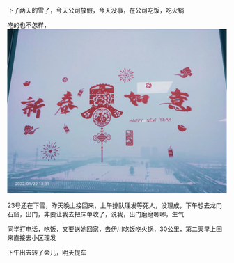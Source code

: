 下了两天的雪了，今天公司放假，今天没事，在公司吃饭，吃火锅

吃的也不怎样，
![](../../img/6904315-1001d73d5d7f59fc.jpg)


23号还在下雪，昨天晚上接回来，上午排队理发等死人，没理成，下午想去龙门石窟，出门，非要让我去把床单收了，说我，出门磨磨唧唧，生气

同学打电话，吃饭，又要送她回家，去伊川吃饭吃火锅，30公里，第二天早上回来直接去小区理发

下午出去转了会儿，明天提车
